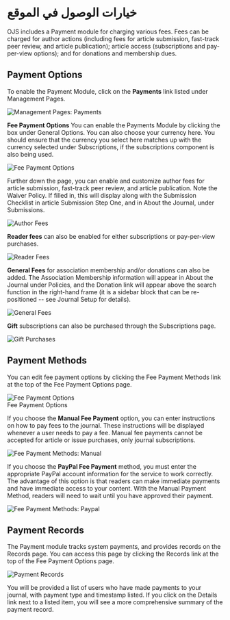 # خيارات الوصول في الموقع

OJS includes a Payment module for charging various fees. Fees can be charged for author actions \(including fees for article submission, fast-track peer review, and article publication\); article access \(subscriptions and pay-per-view options\); and for donations and membership dues.

## Payment Options

To enable the Payment Module, click on the **Payments** link listed under Management Pages.

![Management Pages: Payments](images/chapter5/jm_payments.png)

**Fee Payment Options** You can enable the Payments Module by clicking the box under General Options. You can also choose your currency here. You should ensure that the currency you select here matches up with the currency selected under Subscriptions, if the subscriptions component is also being used.

![Fee Payment Options](images/chapter5/pay_general_options.png)

Further down the page, you can enable and customize author fees for article submission, fast-track peer review, and article publication. Note the Waiver Policy. If filled in, this will display along with the Submission Checklist in article Submission Step One, and in About the Journal, under Submissions.

![Author Fees](images/chapter5/pay_author.png)

**Reader fees** can also be enabled for either subscriptions or pay-per-view purchases.

![Reader Fees](images/chapter5/pay_reader.png)

**General Fees** for association membership and/or donations can also be added. The Association Membership information will appear in About the Journal under Policies, and the Donation link will appear above the search function in the right-hand frame \(it is a sidebar block that can be re-positioned -- see Journal Setup for details\).

![General Fees](images/chapter5/pay_general.png)

**Gift** subscriptions can also be purchased through the Subscriptions page.

![Gift Purchases](images/chapter5/pay_gift.png)

## Payment Methods

You can edit fee payment options by clicking the Fee Payment Methods link at the top of the Fee Payment Options page.

![Fee Payment Options](images/chapter5/pay_methods_link.png)  
Fee Payment Options

If you choose the **Manual Fee Payment** option, you can enter instructions on how to pay fees to the journal. These instructions will be displayed whenever a user needs to pay a fee. Manual fee payments cannot be accepted for article or issue purchases, only journal subscriptions.

![Fee Payment Methods: Manual](images/chapter5/pay_methods.png)

If you choose the **PayPal Fee Payment** method, you must enter the appropriate PayPal account information for the service to work correctly. The advantage of this option is that readers can make immediate payments and have immediate access to your content. With the Manual Payment Method, readers will need to wait until you have approved their payment.

![Fee Payment Methods: Paypal](images/chapter5/pay_paypal.png)

## Payment Records

The Payment module tracks system payments, and provides records on the Records page. You can access this page by clicking the Records link at the top of the Fee Payment Options page.

![Payment Records](images/chapter5/payment_record.png)

You will be provided a list of users who have made payments to your journal, with payment type and timestamp listed. If you click on the Details link next to a listed item, you will see a more comprehensive summary of the payment record.
